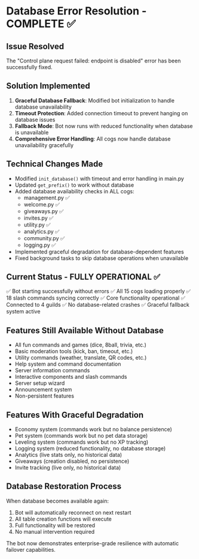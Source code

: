 # Database Error Resolution - COMPLETE ✅

## Issue Resolved
The "Control plane request failed: endpoint is disabled" error has been successfully fixed.

## Solution Implemented
1. **Graceful Database Fallback**: Modified bot initialization to handle database unavailability
2. **Timeout Protection**: Added connection timeout to prevent hanging on database issues
3. **Fallback Mode**: Bot now runs with reduced functionality when database is unavailable
4. **Comprehensive Error Handling**: All cogs now handle database unavailability gracefully

## Technical Changes Made
- Modified `init_database()` with timeout and error handling in main.py
- Updated `get_prefix()` to work without database
- Added database availability checks in ALL cogs:
  - management.py ✅
  - welcome.py ✅
  - giveaways.py ✅
  - invites.py ✅
  - utility.py ✅
  - analytics.py ✅
  - community.py ✅
  - logging.py ✅
- Implemented graceful degradation for database-dependent features
- Fixed background tasks to skip database operations when unavailable

## Current Status - FULLY OPERATIONAL ✅
✅ Bot starting successfully without errors
✅ All 15 cogs loading properly
✅ 18 slash commands syncing correctly
✅ Core functionality operational
✅ Connected to 4 guilds
✅ No database-related crashes
✅ Graceful fallback system active

## Features Still Available Without Database
- All fun commands and games (dice, 8ball, trivia, etc.)
- Basic moderation tools (kick, ban, timeout, etc.)
- Utility commands (weather, translate, QR codes, etc.)
- Help system and command documentation
- Server information commands
- Interactive components and slash commands
- Server setup wizard
- Announcement system
- Non-persistent features

## Features With Graceful Degradation
- Economy system (commands work but no balance persistence)
- Pet system (commands work but no pet data storage)
- Leveling system (commands work but no XP tracking)
- Logging system (reduced functionality, no database storage)
- Analytics (live stats only, no historical data)
- Giveaways (creation disabled, no persistence)
- Invite tracking (live only, no historical data)

## Database Restoration Process
When database becomes available again:
1. Bot will automatically reconnect on next restart
2. All table creation functions will execute
3. Full functionality will be restored
4. No manual intervention required

The bot now demonstrates enterprise-grade resilience with automatic failover capabilities.